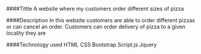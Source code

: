 ####Tittle
A website where my customers order different sizes of pizza

####Description
In this website customers are able to order different pizzas or can cancel an order.
Customers can order delivery of pizza to a given locality they are

####Technology used
HTML
CSS
Bootstrap
Script.js
Jquery
